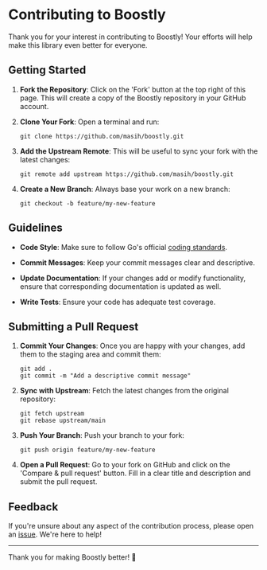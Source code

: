 # Contributing to Boostly

Thank you for your interest in contributing to Boostly! Your efforts will help make this library even better for everyone.

## Getting Started

1. **Fork the Repository**: Click on the 'Fork' button at the top right of this page. This will create a copy of the Boostly repository in your GitHub account.

2. **Clone Your Fork**: Open a terminal and run:
   ```
   git clone https://github.com/masih/boostly.git
   ```

3. **Add the Upstream Remote**: This will be useful to sync your fork with the latest changes:
   ```
   git remote add upstream https://github.com/masih/boostly.git
   ```

4. **Create a New Branch**: Always base your work on a new branch:
   ```
   git checkout -b feature/my-new-feature
   ```

## Guidelines

- **Code Style**: Make sure to follow Go's official [coding standards](https://golang.org/doc/effective_go.html).

- **Commit Messages**: Keep your commit messages clear and descriptive.

- **Update Documentation**: If your changes add or modify functionality, ensure that corresponding documentation is updated as well.

- **Write Tests**: Ensure your code has adequate test coverage.

## Submitting a Pull Request

1. **Commit Your Changes**: Once you are happy with your changes, add them to the staging area and commit them:
   ```
   git add .
   git commit -m "Add a descriptive commit message"
   ```

2. **Sync with Upstream**: Fetch the latest changes from the original repository:
   ```
   git fetch upstream
   git rebase upstream/main
   ```

3. **Push Your Branch**: Push your branch to your fork:
   ```
   git push origin feature/my-new-feature
   ```

4. **Open a Pull Request**: Go to your fork on GitHub and click on the 'Compare & pull request' button. Fill in a clear title and description and submit the pull request.

## Feedback

If you're unsure about any aspect of the contribution process, please open an [issue](https://github.com/masih/boostly/issues). We're here to help!

---

Thank you for making Boostly better! :rocket: